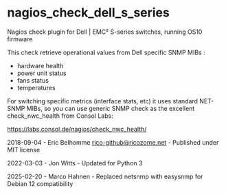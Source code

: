 # nagios_check_dell_s_series

Nagios check plugin for Dell | EMC² S-series switches, running OS10 firmware

This check retrieve operational values from Dell specific SNMP MIBs :
  - hardware health
  - power unit status
  - fans status
  - temperatures

For switching specific metrics (interface stats, etc) it uses standard NET-SNMP MIBs, so you can use generic SNMP check as the excellent check_nwc_health from Consol Labs:

https://labs.consol.de/nagios/check_nwc_health/

2018-09-04 - Eric Belhomme <rico-github@ricozome.net> - Published under MIT license

2022-03-03 - Jon Witts - Updated for Python 3

2025-02-20 - Marco Hahnen - Replaced netsnmp with easysnmp for Debian 12 compatibility
